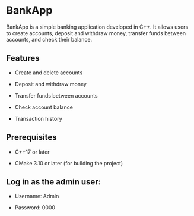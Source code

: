# BankApp

BankApp is a simple banking application developed in C++. It allows users to create accounts,
deposit and withdraw money, transfer funds between accounts, and check their balance.

## Features

- Create and delete accounts

- Deposit and withdraw money

- Transfer funds between accounts

- Check account balance

- Transaction history

## Prerequisites

- C++17 or later

- CMake 3.10 or later (for building the project)

## Log in as the admin user:

- Username: Admin

- Password: 0000
